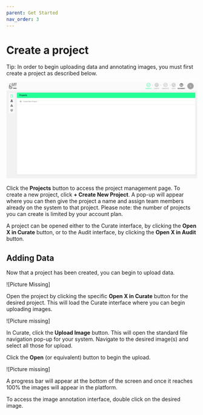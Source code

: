 ```yaml
---
parent: Get Started
nav_order: 3
---
```


# Create a project

Tip: In order to begin uploading data and annotating images, you must first create a project as described below.

![Project Management Page](/assets/images/manage/manage_projects.png)

Click the **Projects** button to access the project management page.
To create a new project, click **+ Create New Project**.
A pop-up will appear where you can then give the project a name and assign team members already on the system to that project.
Please note: the number of projects you can create is limited by your account plan.

A project can be opened either to the Curate interface, by clicking the **Open X in Curate** button, or to the Audit interface, by clicking the **Open X in Audit** button.

## Adding Data

Now that a project has been created, you can begin to upload data.

![Picture Missing]

Open the project by clicking the specific **Open X in Curate** button for the desired project.
This will load the Curate interface where you can begin uploading images.

![Picture missing]

In Curate, click the **Upload Image** button.
This will open the standard file navigation pop-up for your system.
Navigate to the desired image(s) and select all those for upload.

Click the **Open** (or equivalent) button to begin the upload.

![Picture missing]

A progress bar will appear at the bottom of the screen and once it reaches 100% the images will appear in the platform.

To access the image annotation interface, double click on the desired image.
